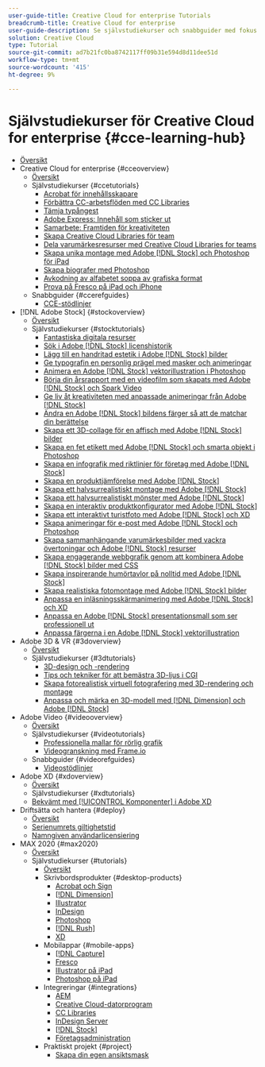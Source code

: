 ```yaml
---
user-guide-title: Creative Cloud for enterprise Tutorials
breadcrumb-title: Creative Cloud for enterprise
user-guide-description: Se självstudiekurser och snabbguider med fokus på Creative Cloud för företag
solution: Creative Cloud
type: Tutorial
source-git-commit: ad7b21fc0ba8742117ff09b31e594d8d11dee51d
workflow-type: tm+mt
source-wordcount: '415'
ht-degree: 9%

---
```



# Självstudiekurser för Creative Cloud for enterprise {#cce-learning-hub}

+ [Översikt](overview.md)
+ Creative Cloud for enterprise {#cceoverview}
   + [Översikt](cce/overview-cce.md)
   + Självstudiekurser {#ccetutorials}
      + [Acrobat för innehållsskapare](cce/acrobat-content-creators.md)
      + [Förbättra CC-arbetsflöden med CC Libraries](cce/cc-workflows-cc-libraries.md)
      + [Tämja typångest](cce/taming-type-anxiety.md)
      + [Adobe Express: Innehåll som sticker ut](cce/adobe-express-content-that-stands-out.md)
      + [Samarbete: Framtiden för kreativiteten](cce/collaboration-the-future-of-creativity.md)
      + [Skapa Creative Cloud Libraries för team](cce/ccteamlibraries.md)
      + [Dela varumärkesresurser med Creative Cloud Libraries for teams](cce/sharecclibraries.md)
      + [Skapa unika montage med Adobe [!DNL Stock] och Photoshop för iPad](cce/compositepsipad.md)
      + [Skapa biografer med Photoshop](cce/cinemagraphps.md)
      + [Avkodning av alfabetet soppa av grafiska format](cce/alphabetsoup.md)
      + [Prova på Fresco på iPad och iPhone](cce/frescoworkshop.md)
   + Snabbguider {#ccerefguides}
      + [CCE-stödlinjer](quick-reference/overview-ref.md)
+ [!DNL Adobe Stock] {#stockoverview}
   + [Översikt](stock/overview-stock.md)
   + Självstudiekurser {#stocktutorials}
      + [Fantastiska digitala resurser](stock/stunning-digital-assets.md)
      + [Sök i Adobe [!DNL Stock] licenshistorik](stock/searchstock.md)
      + [Lägg till en handritad estetik i Adobe [!DNL Stock] bilder](stock/handdrawn.md)
      + [Ge typografin en personlig prägel med masker och animeringar](stock/flairtypography.md)
      + [Animera en Adobe [!DNL Stock] vektorillustration i Photoshop](stock/animatevector.md)
      + [Börja din årsrapport med en videofilm som skapats med Adobe [!DNL Stock] och Spark Video](stock/annualreport.md)
      + [Ge liv åt kreativiteten med anpassade animeringar från Adobe [!DNL Stock]](stock/customanimations.md)
      + [Ändra en Adobe [!DNL Stock] bildens färger så att de matchar din berättelse](stock/changecolors.md)
      + [Skapa ett 3D-collage för en affisch med Adobe [!DNL Stock] bilder](stock/collage.md)
      + [Skapa en fet etikett med Adobe [!DNL Stock] och smarta objekt i Photoshop](stock/boldlabel.md)
      + [Skapa en infografik med riktlinjer för företag med Adobe [!DNL Stock]](stock/infographic.md)
      + [Skapa en produktjämförelse med Adobe [!DNL Stock]](stock/featurecomparison.md)
      + [Skapa ett halvsurrealistiskt montage med Adobe [!DNL Stock]](stock/surrealcomposite.md)
      + [Skapa ett halvsurrealistiskt mönster med Adobe [!DNL Stock]](stock/surrealpattern.md)
      + [Skapa en interaktiv produktkonfigurator med Adobe [!DNL Stock]](stock/productconfigurator.md)
      + [Skapa ett interaktivt turistfoto med Adobe [!DNL Stock] och XD](stock/interactivetourismphoto.md)
      + [Skapa animeringar för e-post med Adobe [!DNL Stock] och Photoshop](stock/animationemail.md)
      + [Skapa sammanhängande varumärkesbilder med vackra övertoningar och Adobe [!DNL Stock] resurser](stock/brandgradients.md)
      + [Skapa engagerande webbgrafik genom att kombinera Adobe [!DNL Stock] bilder med CSS](stock/webgraphics.md)
      + [Skapa inspirerande humörtavlor på nolltid med Adobe [!DNL Stock]](stock/moodboard.md)
      + [Skapa realistiska fotomontage med Adobe [!DNL Stock] bilder](stock/realisticcomposite.md)
      + [Anpassa en inläsningsskärmanimering med Adobe [!DNL Stock] och XD](stock/loadingscreen.md)
      + [Anpassa en Adobe [!DNL Stock] presentationsmall som ser professionell ut](stock/presentationtemplate.md)
      + [Anpassa färgerna i en Adobe [!DNL Stock] vektorillustration](stock/customizecolors.md)
+ Adobe 3D &amp; VR {#3doverview}
   + [Översikt](3di/overview-3di.md)
   + Självstudiekurser {#3dtutorials}
      + [3D-design och -rendering](3di/substance-3d-stager.md)
      + [Tips och tekniker för att bemästra 3D-ljus i CGI](3di/mastering3dlighting.md)
      + [Skapa fotorealistisk virtuell fotografering med 3D-rendering och montage](3di/photorealistic.md)
      + [Anpassa och märka en 3D-modell med [!DNL Dimension] och Adobe [!DNL Stock]](3di/3ddimensionstock.md)
+ Adobe Video {#videooverview}
   + [Översikt](dva/overview-dva.md)
   + Självstudiekurser {#videotutorials}
      + [Professionella mallar för rörlig grafik](dva/motion-graphics-templates.md)
      + [Videogranskning med Frame.io](dva/video-review-frame-io.md)
   + Snabbguider {#videorefguides}
      + [Videostödlinjer](dva/overview-dva-ref.md)
+ Adobe XD {#xdoverview}
   + [Översikt](xd/overview-xd.md)
   + Självstudiekurser {#xdtutorials}
   + [Bekvämt med [!UICONTROL Komponenter] i Adobe XD](xd/components.md)
+ Driftsätta och hantera {#deploy}
   + [Översikt](deploy/overview-deploy.md)
   + [Serienumrets giltighetstid](deploy/cceserial.md)
   + [Namngiven användarlicensiering](deploy/nameduserlicensing.md)
+ MAX 2020 {#max2020}
   + [Översikt](max2020/overview-max.md)
   + Självstudiekurser {#tutorials}
      + [Översikt](max2020/maxtutorials.md)
      + Skrivbordsprodukter {#desktop-products}
         + [Acrobat och Sign](max2020/acrobat-sign.md)
         + [[!DNL Dimension]](max2020/dimension.md)
         + [Illustrator](max2020/illustrator.md)
         + [InDesign](max2020/indesign.md)
         + [Photoshop](max2020/photoshop.md)
         + [[!DNL Rush]](max2020/rush.md)
         + [XD](max2020/xd.md)
      + Mobilappar {#mobile-apps}
         + [[!DNL Capture]](max2020/capture.md)
         + [Fresco](max2020/fresco.md)
         + [Illustrator på iPad](max2020/illustratoripad.md)
         + [Photoshop på iPad](max2020/photoshopipad.md)
      + Integreringar {#integrations}
         + [AEM](max2020/aem.md)
         + [Creative Cloud-datorprogram](max2020/creativeclouddesktopapp.md)
         + [CC Libraries](max2020/cclibraries.md)
         + [InDesign Server](max2020/indesignserver.md)
         + [[!DNL Stock]](max2020/stock.md)
         + [Företagsadministration](max2020/enterprise.md)
      + Praktiskt projekt {#project}
         + [Skapa din egen ansiktsmask](max2020/handsonproject.md)